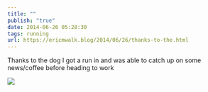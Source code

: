 ```yaml
---
title: ""
publish: "true"
date: 2014-06-26 05:28:30
tags: running
url: https://ericmwalk.blog/2014/06/26/thanks-to-the.html
---
```


Thanks to the dog I got a run in and was able to catch up on some news/coffee before heading to work

![](https://ericmwalk.blog/uploads/2022/844bf9a41b.jpg)